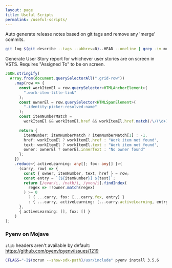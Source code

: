 ```yaml
---
layout: page
title: Useful Scripts
permalink: /useful-scripts/
---
```


Auto generate release notes based on git tags and remove any 'merge' commits.

```bash
git log $(git describe --tags --abbrev=0)..HEAD --oneline | grep -iv merge
```

Generate User Story report for whichever user stories are on screen in VSTS. Requires "Assigned To" to be on screen.

```typescript
JSON.stringify(
  Array.from(document.querySelectorAll(".grid-row"))
    .map(row => {
      const workItemEl = row.querySelector<HTMLAnchorElement>(
        ".work-item-title-link"
      );
      const ownerEl = row.querySelector<HTMLSpanElement>(
        ".identity-picker-resolved-name"
      );
      const itemNumberMatch =
        workItemEl && workItemEl.href && workItemEl.href.match(/\/(\d+)$/i);

      return {
        itemNumber: itemNumberMatch ? itemNumberMatch[1] : -1,
        href: workItemEl ? workItemEl.href : "Work item not found",
        text: workItemEl ? workItemEl.text : "Work item not found",
        owner: ownerEl ? ownerEl.innerText : "No owner found"
      };
    })
    .reduce<{ activeLearning: any[]; fox: any[] }>(
      (carry, row) => {
        const { owner, itemNumber, text, href } = row;
        const entry = `[${itemNumber}] ${text}`;
        return [/evan/i, /nath/i, /yvon/i].findIndex(
          regex => !!owner.match(regex)
        ) >= 0
          ? { ...carry, fox: [...carry.fox, entry] }
          : { ...carry, activeLearning: [...carry.activeLearning, entry] };
      },
      { activeLearning: [], fox: [] }
    )
);
```

### Pyenv on Mojave

`zlib` headers aren't available by default: https://github.com/pyenv/pyenv/issues/1219

```bash
CFLAGS="-I$(xcrun --show-sdk-path)/usr/include" pyenv install 3.5.6
```
